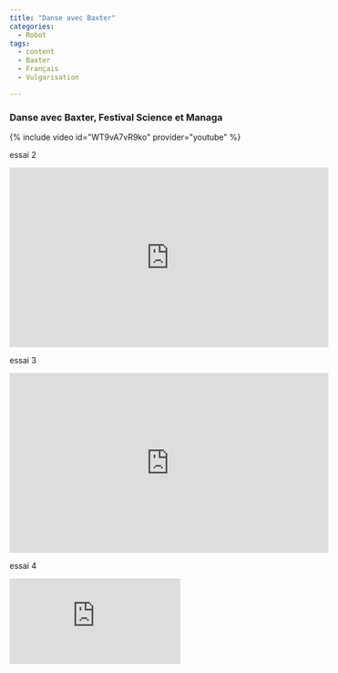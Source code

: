 ```yaml
---
title: "Danse avec Baxter"
categories:
  - Robot
tags:
  - content
  - Baxter
  - Français
  - Vulgarisation

---
```




### Danse avec Baxter, Festival Science et Managa

{% include video id="WT9vA7vR9ko" provider="youtube" %}

essai 2

<div class="responsive-video-container">
<iframe width="560" height="315" src="http://www.youtube.com/embed/WT9vA7vR9ko" frameborder="0" allowfullscreen=""> </iframe>
</div>

essai 3

<div class="responsive-video-container">
<iframe width="560" height="315" src="https://www.youtube.com/embed/WT9vA7vR9ko?autoplay=1&loop=1&playlist=WT9vA7vR9ko&cc_load_policy=1rel=0&amp;controls=0&amp;showinfo=0" frameborder="0" allowfullscreen=""> </iframe>
</div>

essai 4

<div class="responsive-video-container">
<iframe  src="https://www.youtube.com/embed/WT9vA7vR9ko&autoplay=1&loop=1" frameborder="0" allowfullscreen=""> </iframe>
</div>
